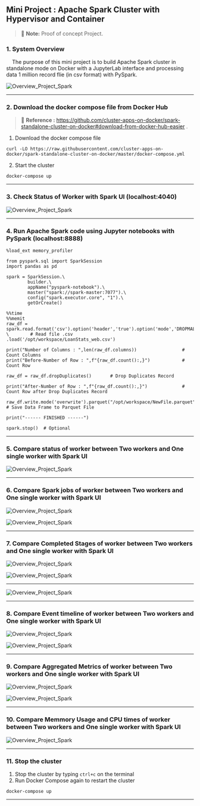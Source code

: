 ## Mini Project : Apache Spark Cluster with Hypervisor and Container

> :memo: **Note:** Proof of concept Project.

### 1. System Overview

&nbsp;&nbsp;&nbsp;&nbsp;The purpose of this mini project is to build Apache Spark cluster in standalone mode on Docker with a JupyterLab interface and processing data 1 million record flie (in csv format) with PySpark.

![Overview_Project_Spark](/assets/images/Spark-01.png)

---------------

### 2. Download the docker compose file from Docker Hub

> :memo: **Reference :** https://github.com/cluster-apps-on-docker/spark-standalone-cluster-on-docker#download-from-docker-hub-easier .

1. Download the docker compose file

```
curl -LO https://raw.githubusercontent.com/cluster-apps-on-docker/spark-standalone-cluster-on-docker/master/docker-compose.yml
```
2. Start the cluster
```
docker-compose up
```
---------------

### 3. Check Status of Worker with Spark UI (localhost:4040)

![Overview_Project_Spark](/assets/images/Spark-02.png)

---------------

### 4. Run Apache Spark code using Jupyter notebooks with PySpark (localhost:8888)

```
%load_ext memory_profiler
```
```
from pyspark.sql import SparkSession
import pandas as pd

spark = SparkSession.\
        builder.\
        appName("pyspark-notebook").\
        master("spark://spark-master:7077").\
        config("spark.executor.core", "1").\
        getOrCreate()
```
```
%%time
%%memit
raw_df = spark.read.format('csv').option('header','true').option('mode','DROPMALFORMED') \        # Read file .csv
.load('/opt/workspace/LoanStats_web.csv')

print("Number of Columns : ",len(raw_df.columns))                 # Count Columns
print("Before-Number of Row : ",f"{raw_df.count():,}")            # Count Row

raw_df = raw_df.dropDuplicates()       # Drop Duplicates Record

print("After-Number of Row : ",f"{raw_df.count():,}")             # Count Row after Drop Duplicates Record

raw_df.write.mode('overwrite').parquet("/opt/workspace/NewFile.parquet") # Save Data Frame to Parquet File

print("------ FINISHED ------")
```
```
spark.stop()  # Optional
```
---------------
### 5. Compare status of worker between Two workers and One single worker with Spark UI

![Overview_Project_Spark](/assets/images/Spark-03.png)

---------------

### 6. Compare Spark jobs of worker between Two workers and One single worker with Spark UI

![Overview_Project_Spark](/assets/images/Spark-04.png)

![Overview_Project_Spark](/assets/images/Spark-05.png)

---------------
### 7. Compare Completed Stages of worker between Two workers and One single worker with Spark UI

![Overview_Project_Spark](/assets/images/Spark-06.png)

![Overview_Project_Spark](/assets/images/Spark-07.png)

---------------

![Overview_Project_Spark](/assets/images/Spark-08.png)

---------------

### 8. Compare Event timeline of worker between Two workers and One single worker with Spark UI

![Overview_Project_Spark](/assets/images/Spark-09.png)

![Overview_Project_Spark](/assets/images/Spark-10.png)

---------------

### 9. Compare Aggregated Metrics of worker between Two workers and One single worker with Spark UI

![Overview_Project_Spark](/assets/images/Spark-11.png)

![Overview_Project_Spark](/assets/images/Spark-12.png)

---------------
### 10. Compare Memmory Usage and CPU times of worker between Two workers and One single worker with Spark UI

![Overview_Project_Spark](/assets/images/Spark-13.png)

---------------
### 11. Stop the cluster
1. Stop the cluster by typing ```ctrl+c``` on the terminal
2. Run Docker Compose again to restart the cluster
```
docker-compose up
```
---------------
